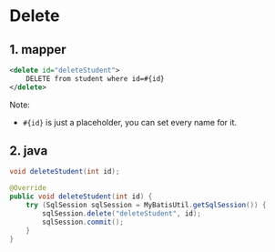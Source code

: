 # Delete

## 1. mapper

```xml
<delete id="deleteStudent">
    DELETE from student where id=#{id}
</delete>
```

Note:

-   `#{id}` is just a placeholder, you can set every name for it.

## 2. java

```java (DAO)
void deleteStudent(int id);
```

```java (impl, optional if you are using mapper proxy)
@Override
public void deleteStudent(int id) {
    try (SqlSession sqlSession = MyBatisUtil.getSqlSession()) {
        sqlSession.delete("deleteStudent", id);
        sqlSession.commit();
    }
}
```